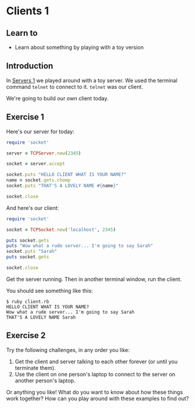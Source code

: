 Clients 1
=========

## Learn to

* Learn about something by playing with a toy version

## Introduction

In [Servers 1](servers.md) we played around with a toy server. We used the terminal command `telnet` to connect to it. `telnet` was our client.

We're going to build our own client today.

## Exercise 1

Here's our server for today:

```ruby
require 'socket'

server = TCPServer.new(2345)

socket = server.accept

socket.puts "HELLO CLIENT WHAT IS YOUR NAME?"
name = socket.gets.chomp
socket.puts "THAT'S A LOVELY NAME #{name}"

socket.close
```

And here's our client:

```ruby
require 'socket'

socket = TCPSocket.new('localhost', 2345)

puts socket.gets
puts "Wow what a rude server... I'm going to say Sarah"
socket.puts "Sarah"
puts socket.gets

socket.close
```

Get the server running. Then in another terminal window, run the client.

You should see something like this:

```
$ ruby client.rb
HELLO CLIENT WHAT IS YOUR NAME?
Wow what a rude server... I'm going to say Sarah
THAT'S A LOVELY NAME Sarah
```

## Exercise 2

Try the following challenges, in any order you like:

1. Get the client and server talking to each other forever (or until you terminate them).
2. Use the client on one person's laptop to connect to the server on another person's laptop.

Or anything you like! What do you want to know about how these things work together? How can you play around with these examples to find out?